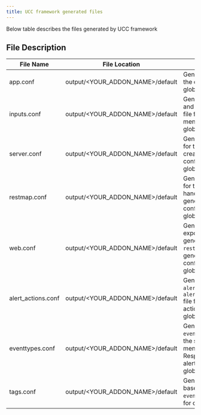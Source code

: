 ```yaml
---
title: UCC framework generated files
---
```


Below table describes the files generated by UCC framework

## File Description

| File Name  | File Location | File Description |
| ------------ | ------------ | ----------------- |
| app.conf | output/&lt;YOUR_ADDON_NAME&gt;/default | Generates `app.conf` with the details mentioned in globalConfig[meta] |
| inputs.conf | output/&lt;YOUR_ADDON_NAME&gt;/default | Generates `inputs.conf` and `inputs.conf.spec` file for the services mentioned in globalConfig |
| server.conf | output/&lt;YOUR_ADDON_NAME&gt;/default | Generates `server.conf` for the custom conf files created as per configurations in globalConfig |
| restmap.conf | output/&lt;YOUR_ADDON_NAME&gt;/default | Generates `restmap.conf` for the custom REST handlers that are generated based on configs from globalConfig |
| web.conf | output/&lt;YOUR_ADDON_NAME&gt;/default | Generates `web.conf` to expose the endpoints generated in `restmap.conf` which is generated based on configurations from globalConfig. |
| alert_actions.conf | output/&lt;YOUR_ADDON_NAME&gt;/default | Generates `alert_actions.conf` and `alert_actions.conf.spec` file for the custom alert actions defined in globalConfig |
| eventtypes.conf | output/&lt;YOUR_ADDON_NAME&gt;/default | Generates `eventtypes.conf` file if the sourcetype is mentioned in Adaptive Response of custom alert action in globalConfig |
| tags.conf | output/&lt;YOUR_ADDON_NAME&gt;/default | Generates `tags.conf` file based on the `eventtypes.conf` created for custom alert actions. |


